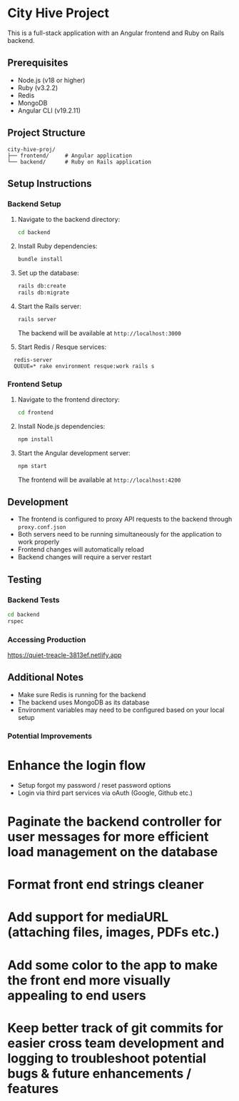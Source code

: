 # City Hive Project

This is a full-stack application with an Angular frontend and Ruby on Rails backend.

## Prerequisites

- Node.js (v18 or higher)
- Ruby (v3.2.2)
- Redis
- MongoDB
- Angular CLI (v19.2.11)

## Project Structure

```
city-hive-proj/
├── frontend/     # Angular application
└── backend/      # Ruby on Rails application
```

## Setup Instructions

### Backend Setup

1. Navigate to the backend directory:
   ```bash
   cd backend
   ```

2. Install Ruby dependencies:
   ```bash
   bundle install
   ```

3. Set up the database:
   ```bash
   rails db:create
   rails db:migrate
   ```

4. Start the Rails server:
   ```bash
   rails server
   ```
   The backend will be available at `http://localhost:3000`

5. Start Redis / Resque services:
  ```
    redis-server
    QUEUE=* rake environment resque:work rails s
  ```

### Frontend Setup

1. Navigate to the frontend directory:
   ```bash
   cd frontend
   ```

2. Install Node.js dependencies:
   ```bash
   npm install
   ```

3. Start the Angular development server:
   ```bash
   npm start
   ```
   The frontend will be available at `http://localhost:4200`

## Development

- The frontend is configured to proxy API requests to the backend through `proxy.conf.json`
- Both servers need to be running simultaneously for the application to work properly
- Frontend changes will automatically reload
- Backend changes will require a server restart

## Testing

### Backend Tests
```bash
cd backend
rspec
```


### Accessing Production

https://quiet-treacle-3813ef.netlify.app

## Additional Notes

- Make sure Redis is running for the backend
- The backend uses MongoDB as its database
- Environment variables may need to be configured based on your local setup

### Potential Improvements

# Enhance the login flow
- Setup forgot my password / reset password options
- Login via third part services via oAuth (Google, Github etc.)

# Paginate the backend controller for user messages for more efficient load management on the database

# Format front end strings cleaner
# Add support for mediaURL (attaching files, images, PDFs etc.)

# Add some color to the app to make the front end more visually appealing to end users

# Keep better track of git commits for easier cross team development and logging to troubleshoot potential bugs & future enhancements / features